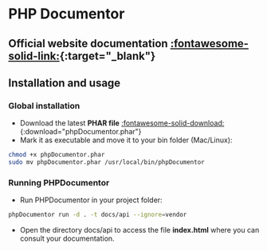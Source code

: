 # PHP Documentor

## **Official website documentation** [:fontawesome-solid-link:](https://docs.phpdoc.org/3.0/){:target="_blank"}

## **Installation and usage**

### **Global installation**
- Download the latest **PHAR file** [:fontawesome-solid-download:](https://phpdoc.org/phpDocumentor.phar){:download="phpDocumentor.phar"}   
- Mark it as executable and move it to your bin folder (Mac/Linux):  
```sh
chmod +x phpDocumentor.phar  
sudo mv phpDocumentor.phar /usr/local/bin/phpDocumentor
```
### **Running PHPDocumentor**
- Run PHPDocumentor in your project folder:  
```sh
phpDocumentor run -d . -t docs/api --ignore=vendor
```
- Open the directory docs/api to access the file **index.html** where you can consult your documentation.